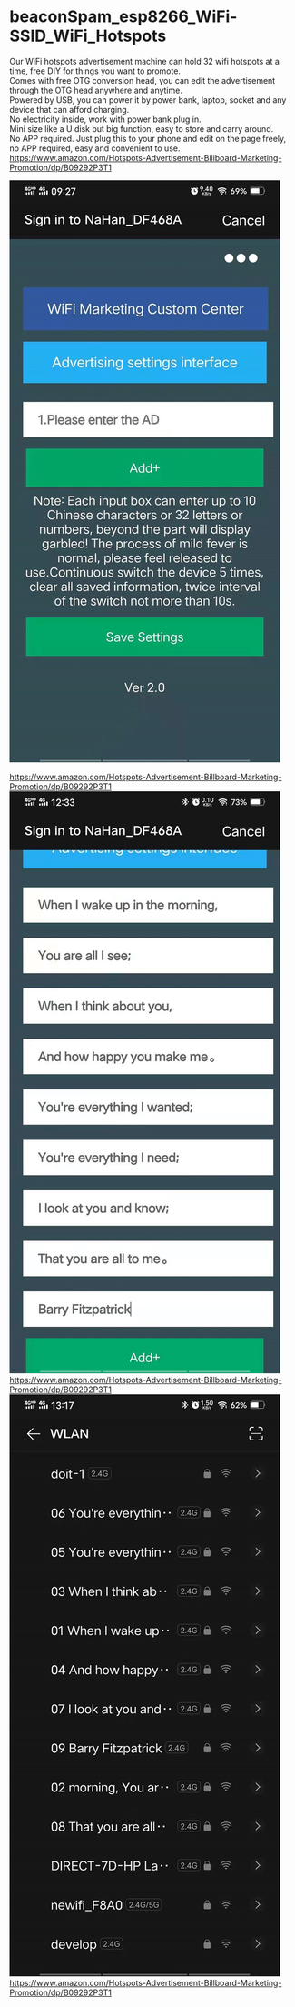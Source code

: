 # beaconSpam_esp8266_WiFi-SSID_WiFi_Hotspots
 Our WiFi hotspots advertisement machine can hold 32 wifi hotspots at a time, free DIY for things you want to promote. <br/>
 Comes with free OTG conversion head, you can edit the advertisement through the OTG head anywhere and anytime.
 <br/>Powered by USB, you can power it by power bank, laptop, socket and any device that can afford charging.
 <br/>No electricity inside, work with power bank plug in. 
 <br/>Mini size like a U disk but big function, easy to store and carry around.
 <br/>No APP required. Just plug this to your phone and edit on the page freely, no APP required, easy and convenient to use.<br/> 
 https://www.amazon.com/Hotspots-Advertisement-Billboard-Marketing-Promotion/dp/B09292P3T1

 ![Setting 1](https://github.com/SmartArduino/beaconSpam_esp8266_WiFi-SSID_WiFi_Hotspots/blob/main/1.jpg )

 https://www.amazon.com/Hotspots-Advertisement-Billboard-Marketing-Promotion/dp/B09292P3T1
 ![Setting 2](https://github.com/SmartArduino/beaconSpam_esp8266_WiFi-SSID_WiFi_Hotspots/blob/main/2.jpg )
 <br/>
  https://www.amazon.com/Hotspots-Advertisement-Billboard-Marketing-Promotion/dp/B09292P3T1
<br/>
![Effect Mobile](https://github.com/SmartArduino/beaconSpam_esp8266_WiFi-SSID_WiFi_Hotspots/blob/main/3.jpg )
<br/>
 https://www.amazon.com/Hotspots-Advertisement-Billboard-Marketing-Promotion/dp/B09292P3T1
